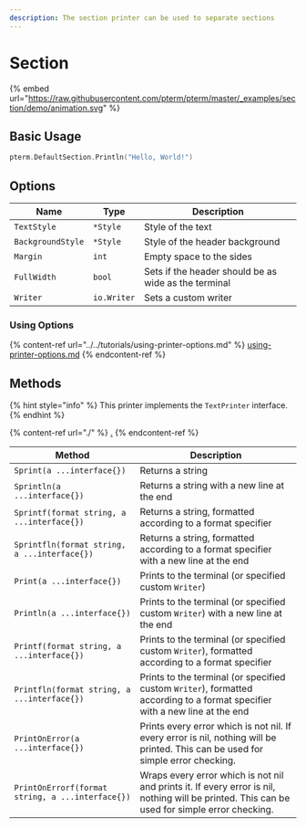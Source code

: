 ```yaml
---
description: The section printer can be used to separate sections
---
```


# Section

{% embed url="https://raw.githubusercontent.com/pterm/pterm/master/_examples/section/demo/animation.svg" %}

## Basic Usage

```go
pterm.DefaultSection.Println("Hello, World!")
```

## Options

| Name              | Type        | Description                                          |
| ----------------- | ----------- | ---------------------------------------------------- |
| `TextStyle`       | `*Style`    | Style of the text                                    |
| `BackgroundStyle` | `*Style`    | Style of the header background                       |
| `Margin`          | `int`       | Empty space to the sides                             |
| `FullWidth`       | `bool`      | Sets if the header should be as wide as the terminal |
| `Writer`          | `io.Writer` | Sets a custom writer                                 |

### Using Options

{% content-ref url="../../tutorials/using-printer-options.md" %}
[using-printer-options.md](../../tutorials/using-printer-options.md)
{% endcontent-ref %}

## Methods

{% hint style="info" %}
This printer implements the `TextPrinter` interface.
{% endhint %}

{% content-ref url="./" %}
[.](./)
{% endcontent-ref %}

| Method                                           | Description                                                                                                                                   |
| ------------------------------------------------ | --------------------------------------------------------------------------------------------------------------------------------------------- |
| `Sprint(a ...interface{})`                       | Returns a string                                                                                                                              |
| `Sprintln(a ...interface{})`                     | Returns a string with a new line at the end                                                                                                   |
| `Sprintf(format string, a ...interface{})`       | Returns a string, formatted according to a format specifier                                                                                   |
| `Sprintfln(format string, a ...interface{})`     | Returns a string, formatted according to a format specifier with a new line at the end                                                        |
| `Print(a ...interface{})`                        | Prints to the terminal (or specified custom `Writer`)                                                                                         |
| `Println(a ...interface{})`                      | Prints to the terminal (or specified custom `Writer`) with a new line at the end                                                              |
| `Printf(format string, a ...interface{})`        | Prints to the terminal (or specified custom `Writer`), formatted according to a format specifier                                              |
| `Printfln(format string, a ...interface{})`      | Prints to the terminal (or specified custom `Writer`), formatted according to a format specifier with a new line at the end                   |
| `PrintOnError(a ...interface{})`                 | Prints every error which is not nil. If every error is nil, nothing will be printed. This can be used for simple error checking.              |
| `PrintOnErrorf(format string, a ...interface{})` | Wraps every error which is not nil and prints it. If every error is nil, nothing will be printed. This can be used for simple error checking. |
